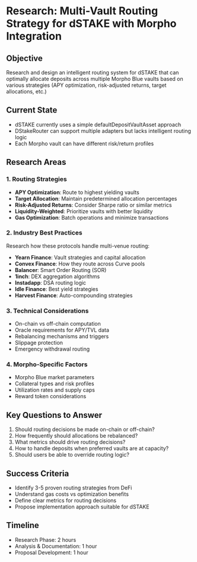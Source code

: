 # Research: Multi-Vault Routing Strategy for dSTAKE with Morpho Integration

## Objective
Research and design an intelligent routing system for dSTAKE that can optimally allocate deposits across multiple Morpho Blue vaults based on various strategies (APY optimization, risk-adjusted returns, target allocations, etc.)

## Current State
- dSTAKE currently uses a simple defaultDepositVaultAsset approach
- DStakeRouter can support multiple adapters but lacks intelligent routing logic
- Each Morpho vault can have different risk/return profiles

## Research Areas

### 1. Routing Strategies
- **APY Optimization**: Route to highest yielding vaults
- **Target Allocation**: Maintain predetermined allocation percentages
- **Risk-Adjusted Returns**: Consider Sharpe ratio or similar metrics
- **Liquidity-Weighted**: Prioritize vaults with better liquidity
- **Gas Optimization**: Batch operations and minimize transactions

### 2. Industry Best Practices
Research how these protocols handle multi-venue routing:
- **Yearn Finance**: Vault strategies and capital allocation
- **Convex Finance**: How they route across Curve pools
- **Balancer**: Smart Order Routing (SOR) 
- **1inch**: DEX aggregation algorithms
- **Instadapp**: DSA routing logic
- **Idle Finance**: Best yield strategies
- **Harvest Finance**: Auto-compounding strategies

### 3. Technical Considerations
- On-chain vs off-chain computation
- Oracle requirements for APY/TVL data
- Rebalancing mechanisms and triggers
- Slippage protection
- Emergency withdrawal routing

### 4. Morpho-Specific Factors
- Morpho Blue market parameters
- Collateral types and risk profiles
- Utilization rates and supply caps
- Reward token considerations

## Key Questions to Answer
1. Should routing decisions be made on-chain or off-chain?
2. How frequently should allocations be rebalanced?
3. What metrics should drive routing decisions?
4. How to handle deposits when preferred vaults are at capacity?
5. Should users be able to override routing logic?

## Success Criteria
- Identify 3-5 proven routing strategies from DeFi
- Understand gas costs vs optimization benefits
- Define clear metrics for routing decisions
- Propose implementation approach suitable for dSTAKE

## Timeline
- Research Phase: 2 hours
- Analysis & Documentation: 1 hour
- Proposal Development: 1 hour